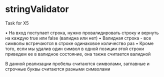 # stringValidator
Task for X5

•  На вход поступает строка, нужно провалидировать строку и вернуть на каждую true или false (валидна или нет)
•  Валидная строка - все символы встречаются в строке одинаковое количество раз
•  Кроме того, если мы удалив один символ в одной позиции этой строки приведем ее в валидное состояние, она также считается валидной


В данной реализации пробелы считаются символами, заглавные и строчные буквы считаются разными символами